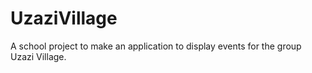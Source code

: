 # UzaziVillage
A school project to make an application to display events for the group Uzazi Village. 
